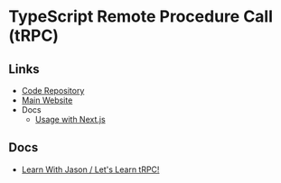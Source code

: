 # TypeScript Remote Procedure Call (tRPC)

<!--
https://github.com/search?q=path%3Apackage.json+content%3Atrpc+content%3Anext&type=code

https://github.com/hearkus/hearkus/tree/trunk/packages/trpc-router
https://github.com/echobind/bisonapp
https://github.com/juliusmarminge/acme-corp/tree/main
-->

## Links

- [Code Repository](https://github.com/trpc/trpc)
- [Main Website](https://trpc.io)
- Docs
  - [Usage with Next.js](https://trpc.io/docs/nextjs)

## Docs

- [Learn With Jason / Let's Learn tRPC!](https://learnwithjason.dev/let-s-learn-trpc)
